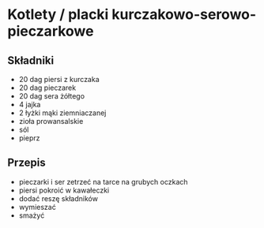 # Kotlety / placki kurczakowo-serowo-pieczarkowe

## Składniki
- 20 dag piersi z kurczaka
- 20 dag pieczarek
- 20 dag sera żółtego
- 4 jajka
- 2 łyżki mąki ziemniaczanej
- zioła prowansalskie
- sól
- pieprz

## Przepis
- pieczarki i ser zetrzeć na tarce na grubych oczkach
- piersi pokroić w kawałeczki
- dodać reszę składników
- wymieszać
- smażyć

